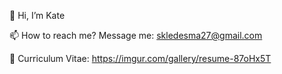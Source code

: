 👋 Hi, I’m Kate

📫 How to reach me? Message me: skledesma27@gmail.com

👤 Curriculum Vitae: https://imgur.com/gallery/resume-87oHx5T
